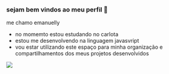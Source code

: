 ### sejam bem vindos ao meu perfil 💋
me chamo emanuelly
- no momemto estou estudando no carlota
- estou me desenvolvendo na linguagem javasvript
- vou estar utilizando este espaço para minha organização e compartilhamentos dos meus projetos desenvolvidos

![](https://tenor.com/bZRn5.gif)
